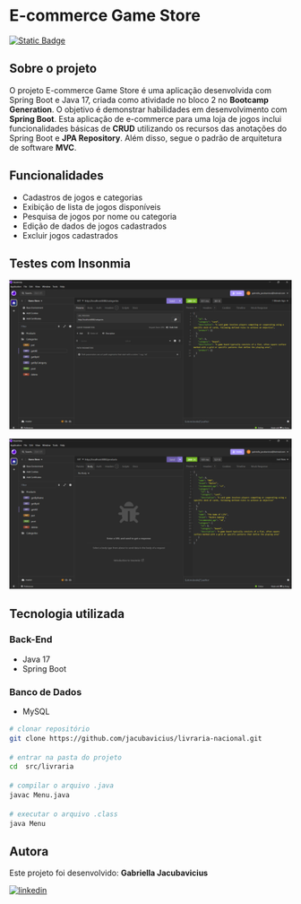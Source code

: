# E-commerce Game Store
[![Static Badge](https://img.shields.io/badge/License-MIT-green.svg)](https://github.com/jacubavicius/game-store/new/main)


## Sobre o projeto
O projeto E-commerce Game Store é uma aplicação desenvolvida com Spring Boot e Java 17, criada como atividade no bloco 2 no <b>Bootcamp Generation</b>. O objetivo é demonstrar habilidades em desenvolvimento com <b>Spring Boot</b>. 
Esta aplicação de e-commerce para uma loja de jogos inclui funcionalidades básicas de <b>CRUD</b> utilizando os recursos das anotações do Spring Boot e <b>JPA Repository</b>. Além disso, segue o padrão de arquitetura de software <b>MVC</b>.

## Funcionalidades
- Cadastros de jogos e categorias
- Exibição de lista de jogos disponíveis
- Pesquisa de jogos por nome ou categoria
- Edição de dados de jogos cadastrados
- Excluir jogos cadastrados

## Testes com Insonmia
![TesteCategoria](https://github.com/jacubavicius/game-store/blob/main/assets/testes-categorias.png)

![TesteProduto](https://github.com/jacubavicius/game-store/blob/main/assets/testes-produtos.png)

## Tecnologia utilizada
### Back-End
- Java 17
- Spring Boot

### Banco de Dados
- MySQL

```bash
# clonar repositório
git clone https://github.com/jacubavicius/livraria-nacional.git

# entrar na pasta do projeto
cd  src/livraria

# compilar o arquivo .java
javac Menu.java

# executar o arquivo .class
java Menu
```
## Autora

Este projeto foi desenvolvido: <b>Gabriella Jacubavicius</b>

[![linkedin](https://img.shields.io/badge/LinkedIn-0077B5?style=for-the-badge&logo=linkedin&logoColor=white)](https://www.linkedin.com/in/gabriella-jacubavicius/)
